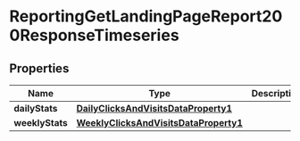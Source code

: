 

# ReportingGetLandingPageReport200ResponseTimeseries


## Properties

| Name | Type | Description | Notes |
|------------ | ------------- | ------------- | -------------|
|**dailyStats** | [**DailyClicksAndVisitsDataProperty1**](DailyClicksAndVisitsDataProperty1.md) |  |  [optional] |
|**weeklyStats** | [**WeeklyClicksAndVisitsDataProperty1**](WeeklyClicksAndVisitsDataProperty1.md) |  |  [optional] |




